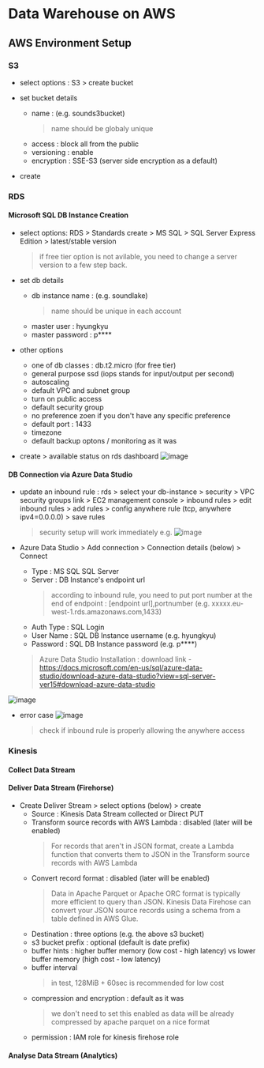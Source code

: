 # Data Warehouse on AWS

## AWS Environment Setup
### S3
- select options : S3 > create bucket
- set bucket details
  - name : (e.g. sounds3bucket)
    > name should be globaly unique
  - access : block all from the public
  - versioning : enable
  - encryption : SSE-S3 (server side encryption as a default)

- create

### RDS
#### Microsoft SQL DB Instance Creation
- select options: RDS > Standards create > MS SQL > SQL Server Express Edition > latest/stable version 
  > if free tier option is not avilable, you need to change a server version to a few step back.
- set db details
  - db instance name : (e.g. soundlake) 
    > name should be unique in each account
  - master user : hyungkyu
  - master password : p****
- other options
  - one of db classes : db.t2.micro (for free tier)
  - general purpose ssd (iops stands for input/output per second)
  - autoscaling
  - default VPC and subnet group
  - turn on public access
  - default security group
  - no preference zoen if you don't have any specific preference
  - default port : 1433
  - timezone
  - default backup optons / monitoring as it was

- create > available status on rds dashboard
  ![image](https://user-images.githubusercontent.com/59367560/133889590-3e3a929e-6a52-4d8d-9497-759f7750cbd7.png)

#### DB Connection via Azure Data Studio
- update an inbound rule : rds > select your db-instance > security > VPC security groups link > EC2 management console > inbound rules > edit inbound rules > add rules > config anywhere rule (tcp, anywhere ipv4=0.0.0.0) > save rules 
    > security setup will work immediately
    > e.g. ![image](https://user-images.githubusercontent.com/59367560/133889930-a41a2a30-084b-4dcb-97d3-5675093d49fa.png)

- Azure Data Studio > Add connection > Connection details (below) > Connect
  - Type : MS SQL SQL Server
  - Server : DB Instance's endpoint url
    > according to inbound rule, you need to put port number at the end of endpoint : [endpoint url],portnumber (e.g. xxxxx.eu-west-1.rds.amazonaws.com,1433)
  - Auth Type : SQL Login
  - User Name : SQL DB Instance username (e.g. hyungkyu)
  - Password : SQL DB Instance password (e.g. p****)
  > Azure Data Studio Installation : download link - https://docs.microsoft.com/en-us/sql/azure-data-studio/download-azure-data-studio?view=sql-server-ver15#download-azure-data-studio
 
![image](https://user-images.githubusercontent.com/59367560/133890004-9450379c-de4a-4a25-8596-d11ebeb0028a.png)

- error case
  ![image](https://user-images.githubusercontent.com/59367560/133889820-4ba7f956-ffd7-4d31-b73b-d63c3bc14798.png)
  > check if inbound rule is properly allowing the anywhere access


### Kinesis
#### Collect Data Stream
#### Deliver Data Stream (Firehorse)
- Create Deliver Stream > select options (below) > create
  - Source : Kinesis Data Stream collected or Direct PUT
  - Transform source records with AWS Lambda : disabled (later will be enabled)
    > For records that aren't in JSON format, create a Lambda function that converts them to JSON in the Transform source records with AWS Lambda
  - Convert record format : disabled (later will be enabled)
    > Data in Apache Parquet or Apache ORC format is typically more efficient to query than JSON. Kinesis Data Firehose can convert your JSON source records using a schema from a table defined in AWS Glue.
  - Destination : three options (e.g. the above s3 bucket)
  - s3 bucket prefix : optional (default is date prefix)
  - buffer hints : higher buffer memory (low cost - high latency) vs lower buffer memory (high cost - low latency)
  - buffer interval
    > in test, 128MiB + 60sec is recommended for low cost
  - compression and encryption : default as it was 
    > we don't need to set this enabled as data will be already compressed by apache parquet on a nice format
  - permission : IAM role for kinesis firehose role
  
#### Analyse Data Stream (Analytics)


###





